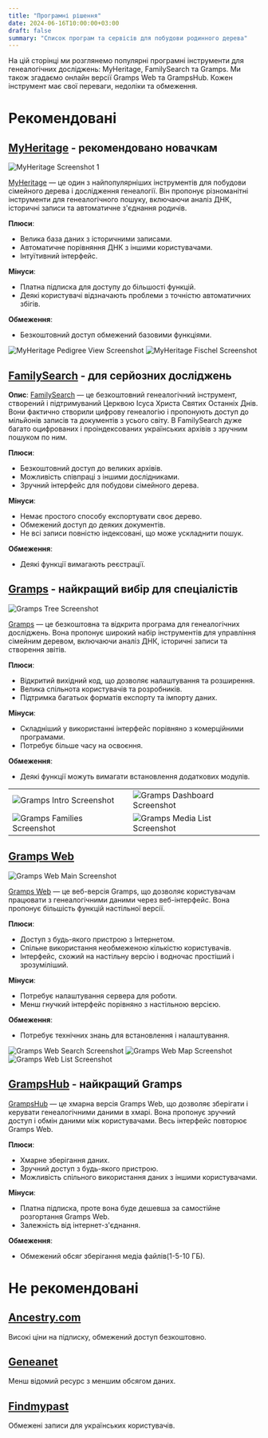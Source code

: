 ```yaml
---
title: "Програмні рішення"
date: 2024-06-16T10:00:00+03:00
draft: false
summary: "Список програм та сервісів для побудови родинного дерева"
---
```


На цій сторінці ми розглянемо популярні програмні інструменти для генеалогічних досліджень: MyHeritage, FamilySearch та Gramps. Ми також згадаємо онлайн версії Gramps Web та GrampsHub. Кожен інструмент має свої переваги, недоліки та обмеження.

# Рекомендовані

## [MyHeritage](https://www.myheritage.com) - рекомендовано новачкам

![MyHeritage Screenshot 1](/images/myheritage/color-coded-family-view.png)

[MyHeritage](https://www.myheritage.com) — це один з найпопулярніших інструментів для побудови сімейного дерева і дослідження генеалогії. Він пропонує різноманітні інструменти для генеалогічного пошуку, включаючи аналіз ДНК, історичні записи та автоматичне з'єднання родичів.

**Плюси**:
- Велика база даних з історичними записами.
- Автоматичне порівняння ДНК з іншими користувачами.
- Інтуїтивний інтерфейс.

**Мінуси**:
- Платна підписка для доступу до більшості функцій.
- Деякі користувачі відзначають проблеми з точністю автоматичних збігів.

**Обмеження**:
- Безкоштовний доступ обмежений базовими функціями.

![MyHeritage Pedigree View Screenshot](/images/myheritage/color-coded-pedigree-view.png)
![MyHeritage Fischel Screenshot](/images/myheritage/Fischel.png)

## [FamilySearch](https://www.familysearch.org) - для серйозних досліджень

**Опис**:
[FamilySearch](https://www.familysearch.org) — це безкоштовний генеалогічний інструмент, створений і підтримуваний Церквою Ісуса Христа Святих Останніх Днів. Вони фактично створили цифрову генеалогію і пропонують доступ до мільйонів записів та документів з усього світу. В FamilySearch дуже багато оцифрованих і проіндексованих українських архівів з зручним пошуком по ним.

**Плюси**:
- Безкоштовний доступ до великих архівів.
- Можливість співпраці з іншими дослідниками.
- Зручний інтерфейс для побудови сімейного дерева.

**Мінуси**:
- Немає простого способу експортувати своє дерево.
- Обмежений доступ до деяких документів.
- Не всі записи повністю індексовані, що може ускладнити пошук.

**Обмеження**:
- Деякі функції вимагають реєстрації.

## [Gramps](https://gramps-project.org) - найкращий вибір для спеціалістів

![Gramps Tree Screenshot](/images/gramps/gramps-ChartsCategory-pedigreeview1-horizontal-right-standard-5gen-default-52.png)

[Gramps](https://gramps-project.org) — це безкоштовна та відкрита програма для генеалогічних досліджень. Вона пропонує широкий набір інструментів для управління сімейним деревом, включаючи аналіз ДНК, історичні записи та створення звітів.

**Плюси**:
- Відкритий вихідний код, що дозволяє налаштування та розширення.
- Велика спільнота користувачів та розробників.
- Підтримка багатьох форматів експорту та імпорту даних.

**Мінуси**:
- Складніший у використанні інтерфейс порівняно з комерційними програмами.
- Потребує більше часу на освоєння.

**Обмеження**:
- Деякі функції можуть вимагати встановлення додаткових модулів.

|||
|-|-|
|![Gramps Intro Screenshot](/images/gramps/gramps-intro-features.png)|![Gramps Dashboard Screenshot](/images/gramps/gramps-DashboardCategoryView-example-52.png)|
|![Gramps Families Screenshot](/images/gramps/gramps-Families-category-list-view-52.png)|![Gramps Media List Screenshot](/images/gramps/gramps-MediaCategory-MediaListView-example-52.png)|

## [Gramps Web](https://gramps-web.org)

![Gramps Web Main Screenshot](/images/gramps-web/gramps-web-main.png)

[Gramps Web](https://gramps-web.org) — це веб-версія Gramps, що дозволяє користувачам працювати з генеалогічними даними через веб-інтерфейс. Вона пропонує більшість функцій настільної версії.

**Плюси**:
- Доступ з будь-якого пристрою з Інтернетом.
- Спільне використання необмеженою кількістю користувачів.
- Інтерфейс, схожий на настільну версію і водночас простіший і зрозуміліший.

**Мінуси**:
- Потребує налаштування сервера для роботи.
- Менш гнучкий інтерфейс порівняно з настільною версією.

**Обмеження**:
- Потребує технічних знань для встановлення і налаштування.

![Gramps Web Search Screenshot](/images/gramps-web/gramps-web-search.png)
![Gramps Web Map Screenshot](/images/gramps-web/gramps-web-map.png)
![Gramps Web List Screenshot](/images/gramps-web/gramps-web-list.png)

## [GrampsHub](https://grampshub.com) - найкращий Gramps

[GrampsHub](https://grampshub.com) — це хмарна версія Gramps Web, що дозволяє зберігати і керувати генеалогічними даними в хмарі. Вона пропонує зручний доступ і обмін даними між користувачами. Весь інтерфейс повторює Gramps Web.

**Плюси**:
- Хмарне зберігання даних.
- Зручний доступ з будь-якого пристрою.
- Можливість спільного використання даних з іншими користувачами.

**Мінуси**:
- Платна підписка, проте вона буде дешевша за самостійне розгортання Gramps Web.
- Залежність від інтернет-з'єднання.

**Обмеження**:
- Обмежений обсяг зберігання медіа файлів(1-5-10 ГБ).

# Не рекомендовані

## [Ancestry.com](https://www.ancestry.com)

Високі ціни на підписку, обмежений доступ безкоштовно.

## [Geneanet](https://www.geneanet.org)

Менш відомий ресурс з меншим обсягом даних.

## [Findmypast](https://www.findmypast.com)

Обмежені записи для українських користувачів.
